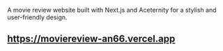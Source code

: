 A movie review website built with Next.js and Aceternity for a stylish and user-friendly design.                                           
 ## https://moviereview-an66.vercel.app
